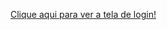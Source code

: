 <a href="https://angelochiarella.github.io/Tela-de-login-responsiva/">Clique aqui para ver a tela de login!</a>
